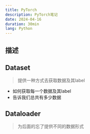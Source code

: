 ```yaml
---
title: PyTorch
description: PyTorch笔记
date: 2024-04-16
duration: 30min
lang: Python
---
```

## 描述

## Dataset
> 提供一种方式去获取数据及其label
- 如何获取每一个数据及其label
- 告诉我们总共有多少数据

## Dataloader
> 为后面的忘了提供不同的数据形式
